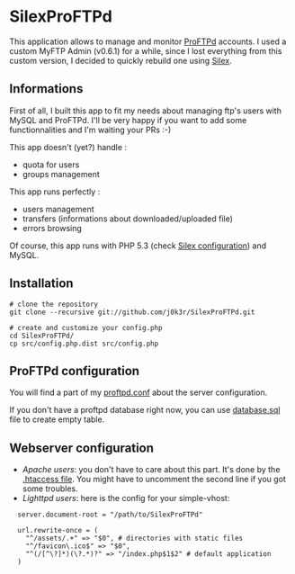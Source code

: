 # SilexProFTPd

This application allows to manage and monitor [ProFTPd](http://www.proftpd.org/) accounts.
I used a custom MyFTP Admin (v0.6.1) for a while, since I lost everything from this custom version, I decided to quickly rebuild one using [Silex](http://silex.sensiolabs.org/).

## Informations

First of all, I built this app to fit my needs about managing ftp's users with MySQL and ProFTPd. I'll be very happy if you want to add some functionnalities and I'm waiting your PRs :-)

This app doesn't (yet?) handle :

* quota for users
* groups management

This app runs perfectly :

* users management
* transfers (informations about downloaded/uploaded file)
* errors browsing

Of course, this app runs with PHP 5.3 (check [Silex configuration](http://silex.sensiolabs.org/doc/usage.html#pitfalls)) and MySQL.

## Installation

```
# clone the repository
git clone --recursive git://github.com/j0k3r/SilexProFTPd.git

# create and customize your config.php
cd SilexProFTPd/
cp src/config.php.dist src/config.php
```

## ProFTPd configuration

You will find a part of my [proftpd.conf](https://github.com/j0k3r/SilexProFTPd/blob/master/doc/proftpd.conf) about the server configuration.

If you don't have a proftpd database right now, you can use [database.sql](https://github.com/j0k3r/SilexProFTPd/blob/master/doc/database.sql) file to create empty table.

## Webserver configuration

* _Apache users_: you don't have to care about this part. It's done by the [.htaccess file](https://github.com/j0k3r/SilexProFTPd/blob/master/web/.htaccess). You might have to uncomment the second line if you got some troubles.
* _Lighttpd users_: here is the config for your simple-vhost:

```
  server.document-root = "/path/to/SilexProFTPd"

  url.rewrite-once = (
    "^/assets/.+" => "$0", # directories with static files
    "^/favicon\.ico$" => "$0",
    "^(/[^\?]*)(\?.*)?" => "/index.php$1$2" # default application
  )
```